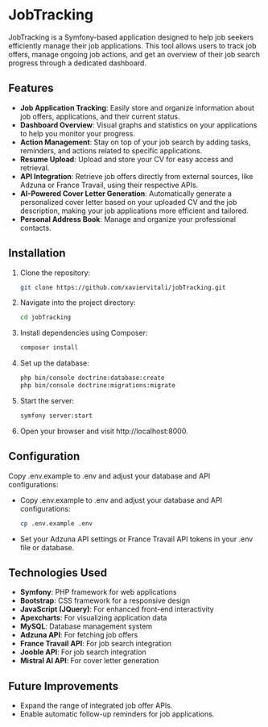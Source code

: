 # JobTracking

JobTracking is a Symfony-based application designed to help job seekers efficiently manage their job applications. This tool allows users to track job offers, manage ongoing job actions, and get an overview of their job search progress through a dedicated dashboard.

## Features

- **Job Application Tracking**: Easily store and organize information about job offers, applications, and their current status.
- **Dashboard Overview**: Visual graphs and statistics on your applications to help you monitor your progress.
- **Action Management**: Stay on top of your job search by adding tasks, reminders, and actions related to specific applications.
- **Resume Upload**: Upload and store your CV for easy access and retrieval.
- **API Integration**: Retrieve job offers directly from external sources, like Adzuna or France Travail, using their respective APIs.
- **AI-Powered Cover Letter Generation**: Automatically generate a personalized cover letter based on your uploaded CV and the job description, making your job applications more efficient and tailored.
- **Personal Address Book**: Manage and organize your professional contacts.

## Installation

1. Clone the repository:
   ```bash
   git clone https://github.com/xaviervitali/jobTracking.git
    ```
2. Navigate into the project directory:
    ```bash
    cd jobTracking
    ```
3. Install dependencies using Composer:
    ```bash
   composer install
    ```
4. Set up the database:
    ```bash
    php bin/console doctrine:database:create
    php bin/console doctrine:migrations:migrate
    ```
5. Start the server:
    ```bash
    symfony server:start
     ```
6. Open your browser and visit http://localhost:8000.

## Configuration
Copy .env.example to .env and adjust your database and API configurations:
- Copy .env.example to .env and adjust your database and API configurations:
     ```bash
     cp .env.example .env
     ```
- Set your Adzuna API settings or France Travail API tokens in your .env file or database.

## Technologies Used
- **Symfony**: PHP framework for web applications
- **Bootstrap**: CSS framework for a responsive design
- **JavaScript (JQuery)**: For enhanced front-end interactivity
- **Apexcharts**: For visualizing application data
- **MySQL**: Database management system
- **Adzuna API**: For fetching job offers
- **France Travail API**: For job search integration
- **Jooble API**: For job search integration
- **Mistral AI API**: For cover letter generation

## Future Improvements
- Expand the range of integrated job offer APIs.
- Enable automatic follow-up reminders for job applications.


   
